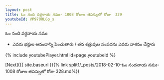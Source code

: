 ```yaml
---
layout: post
title: ఓం నంది వర్ధనాయ నమః- 1008 రోజుల తపస్సులో రోజు  329
youtubeId: VP970RLGp_s
---
```

 
 
 ఓం నంది వర్ధనాయ నమః  
 
 -  ఎవరు భక్తుల ఆనందాన్ని పెంచుతారు / తన శత్రువుల సంపదను ఎవరు నాశనం చేస్తారు 
 
  
 
  
 
 
 
 
 
 


{% include youtubePlayer.html id=page.youtubeId %}
 
[Next]({{ site.baseurl }}{% link  split1/_posts/2018-02-10-ఓం నందనాయ నమః- 1008 రోజుల తపస్సులో రోజు  328.md%})
 
